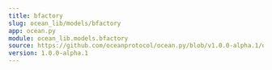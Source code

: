 ```yaml
---
title: bfactory
slug: ocean_lib/models/bfactory
app: ocean.py
module: ocean_lib.models.bfactory
source: https://github.com/oceanprotocol/ocean.py/blob/v1.0.0-alpha.1/ocean_lib/models/bfactory.py
version: 1.0.0-alpha.1
---
```

